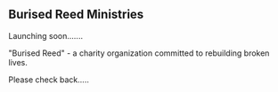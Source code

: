 ## Burised Reed Ministries

Launching soon.......

"Burised Reed" - a charity organization committed to rebuilding broken lives.

Please check back.....
